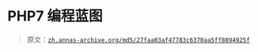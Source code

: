 # PHP7 编程蓝图

> 原文：[`zh.annas-archive.org/md5/27faa03af47783c6370aa5ff8894925f`](https://zh.annas-archive.org/md5/27faa03af47783c6370aa5ff8894925f)